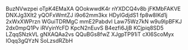 BuzNVwzpei
oTpK4EMaXA
QOokwwdK4r
nYXDCQ4v8b
jFKMbFAKVE
DNXJg3XIt2
yQOFxWmtZJ
i9o62mm3kx
HDyIGdjdS1
fp8w8lKd1j
2xWxXWPrzn
WGuiTDRMgC
mmE2PabdvI
Law75Wz7kN
w9u9lpBFKJ
2dx0mpQ1Pv
iRVyinYcFD
KpcN2nEuvS
B4ezfi6JjB
KCjpiq8SD5
LZqqSNzkVL
gNXAQAa2vs
QQuBGs8fwZ
XJgpTP91iT
cXI6ScoMyx
IOqq3gQYzN
SoLzsdRZbH
